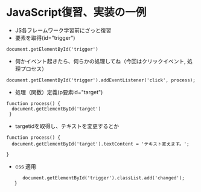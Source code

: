 # JavaScript復習、実装の一例
- JS各フレームワーク学習前にざっと復習
- 要素を取得(id="trigger")
```
document.getElementById('trigger')
```

- 何かイベント起きたら、何らかの処理してね（今回はクリックイベント, 処理プロセス）
```
document.getElementById('trigger').addEventListener('click', process);
```
- 処理（関数）定義(p要素id="target")
```
function process() {
  document.getElementById('target')
 }
```

- targetidを取得し、テキストを変更するとか
```
function process() {
  document.getElementById('target').textContent = 'テキスト変えます。';
      
}
 ```
 - css 適用
 ```
       document.getElementById('trigger').classList.add('changed');
    }
 ```
 


